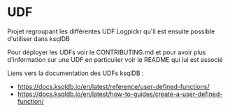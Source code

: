 # UDF

Projet regroupant les différentes UDF Logpickr qu'il est ensuite possible d'utiliser dans ksqlDB

Pour déployer les UDFs voir le CONTRIBUTING.md et pour avoir plus d'information sur une UDF en particulier voir le README qui lui est associé

Liens vers la documentation des UDFs ksqlDB :

* https://docs.ksqldb.io/en/latest/reference/user-defined-functions/
* https://docs.ksqldb.io/en/latest/how-to-guides/create-a-user-defined-function/

